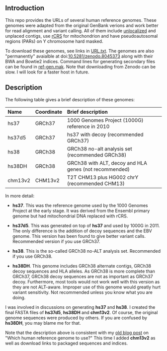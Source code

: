## Introduction

This repo provides the URLs of several human reference genomes. These genomes
were adapted from the original GenBank verions and work better for read
alignment and variant calling. All of them include [unlocalized][GRC-def] and
unplaced contigs, use [rCRS][rCRS] for mitochondrion and have pseudoautosomal
regions (PARs) on Y chromosome hard masked.

To download these genomes, see links in [URL.txt](URL.txt). The genomes are
also "permanently" avaialble at doi:[10.5281/zenodo.8045373][zenodo] along with
their BWA and Bowtie2 indices. Command lines for generating secondary files can
be found in [ref-gen.mak](ref-gen.mak). Note that downloading from Zenodo can
be slow. I will look for a faster host in future.

## Description

The following table gives a brief description of these genomes:

|Name   |Coordinate |Brief description|
|:------|:------|:----------|
|hs37   |GRCh37 |1000 Genomes Project (1000G) reference in 2010|
|hs37d5 |GRCh37 |hs37 with decoy (recommended GRCh37)|
|hs38   |GRCh38 |GRCh38 no-alt analysis set (recommended GRCh38)|
|hs38DH |GRCh38 |GRCh38 with ALT, decoy and HLA genes (not recommended)|
|chm13v2|CHM13v2|T2T CHM13 plus HG002 chrY (recommended CHM13)|

In more detail:

* **hs37**. This was the reference genome used by the 1000 Genomes Project at
  the early stage. It was derived from the Ensembl primary genome but had
  mitochondrial DNA replaced with rCRS.

* **hs37d5**. This was generated on top of **hs37** and used by 1000G in 2011.
  The only difference is the addition of decoy sequences and the EBV genome.
  This version has been found to give better variant calls. Recommended version
  if you use GRCh37.

* **hs38**. This is the so-called GRCh38 no-ALT analysis set. Recommended if
  you use GRCh38.

* **hs38DH**. This genome includes GRCh38 alternate contigs, GRCh38 decoy
  sequences and HLA alleles. As GRCh38 is more complete than GRCh37, GRCh38
  decoy sequences are not as important as GRCh37 decoy. Furthermore, most tools
  would not work well with this version as they are not ALT-aware. Improper
  use of this genome would greatly hurt variant sensitivity. Not recommended
  unless you know what you are doing.

I was involved in discussions on generating **hs37** and **hs38**. I created
the final FASTA files of **hs37d5**, **hs38DH** and **chm13v2**. Of course,
the original genome sequences were produced by others. If you are confused by
**hs38DH**, you may blame me for that.

Note that the description above is consistent with my [old blog post][blog] on
"Which human reference genome to use?" This time I added **chm13v2** as well as
download links to packaged sequences and indices.

[GRC]: https://www.ncbi.nlm.nih.gov/grc
[rCRS]: https://www.mitomap.org/MITOMAP/HumanMitoSeq
[GRC-def]: https://www.ncbi.nlm.nih.gov/grc/help/definitions/
[zenodo]: https://zenodo.org/record/8045374
[hs37d5]: https://ftp-trace.ncbi.nih.gov/1000genomes/ftp/technical/reference/phase2_reference_assembly_sequence/
[blog]: http://lh3.github.io/2017/11/13/which-human-reference-genome-to-use
